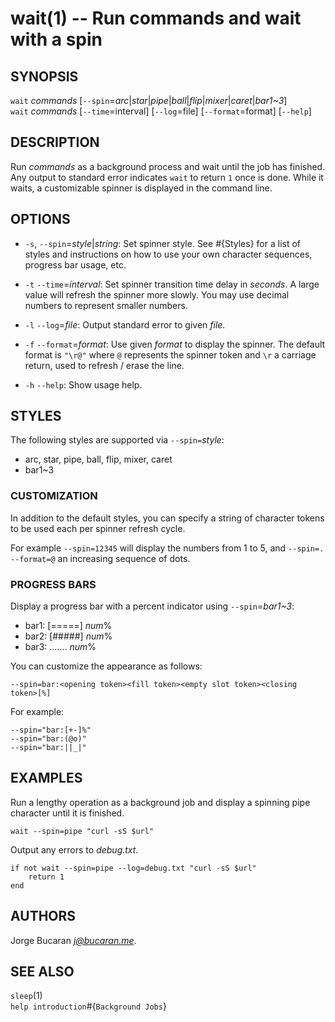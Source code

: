 wait(1) -- Run commands and wait with a spin
============================================

## SYNOPSIS

`wait` *commands* [`--spin`=*arc*|*star*|*pipe*|*ball*|*flip*|*mixer*|*caret*|*bar1~3*]<br>
`wait` *commands* [`--time`=interval] [`--log`=file] [`--format`=format] [`--help`]

## DESCRIPTION

Run *commands* as a background process and wait until the job has finished. Any output to standard error indicates `wait` to return `1` once is done. While it waits, a customizable spinner is displayed in the command line.

## OPTIONS

* `-s`, `--spin`=*style*|*string*:
    Set spinner style. See #{Styles} for a list of styles and instructions on how to use your own character sequences, progress bar usage, etc.

* `-t` `--time`=*interval*:
    Set spinner transition time delay in *seconds*. A large value will refresh the spinner more slowly. You may use decimal numbers to represent smaller numbers.

* `-l` `--log`=*file*:
    Output standard error to given *file*.

* `-f` `--format`=*format*:
    Use given *format* to display the spinner. The default format is `"\r@"` where `@` represents the spinner token and `\r` a carriage return, used to refresh / erase the line.

* `-h` `--help`:
    Show usage help.

## STYLES

The following styles are supported via `--spin=`*style*:

* arc, star, pipe, ball, flip, mixer, caret
* bar1~3

### CUSTOMIZATION

In addition to the default styles, you can specify a string of character tokens to be used each per spinner refresh cycle.

For example `--spin=12345` will display the numbers from 1 to 5, and `--spin=. --format=@` an increasing sequence of dots.

### PROGRESS BARS

Display a progress bar with a percent indicator using `--spin`=*bar1~3*:

* bar1: [=====] *num*%
* bar2: [#####] *num*%
* bar3: ....... *num*%

You can customize the appearance as follows:

```
--spin=bar:<opening token><fill token><empty slot token><closing token>[%]
```

For example:

```
--spin="bar:[+-]%"
--spin="bar:(@o)"
--spin="bar:||_|"
```

## EXAMPLES

Run a lengthy operation as a background job and display a spinning pipe character until it is finished.

```
wait --spin=pipe "curl -sS $url"
```

Output any errors to *debug.txt*.

```
if not wait --spin=pipe --log=debug.txt "curl -sS $url"
    return 1
end
```

## AUTHORS

Jorge Bucaran *j@bucaran.me*.


## SEE ALSO

`sleep`(1)<br>
`help introduction`#{`Background Jobs`}<br>
